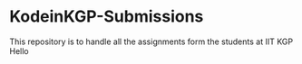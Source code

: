 # KodeinKGP-Submissions
This repository is to handle all the assignments form the students at IIT KGP
Hello
